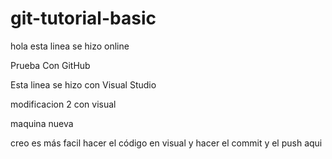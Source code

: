 # git-tutorial-basic


hola
esta linea se hizo online

Prueba Con GitHub

Esta linea se hizo con Visual Studio

modificacion 2 con visual 

maquina nueva 

creo es más facil hacer el código en visual y hacer el commit y el push aqui